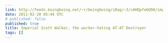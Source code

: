 ```yaml
---
link: http://feeds.boingboing.net/~r/boingboing/iBag/~3/cAHQpfe6Q9A/imperial-scott-walke.html
date: 2011-02-20 05:44 UTC
# published: false
published: true
title: Imperial Scott Walker, the worker-hating AT-AT Destroyer
tags: []
---
```



